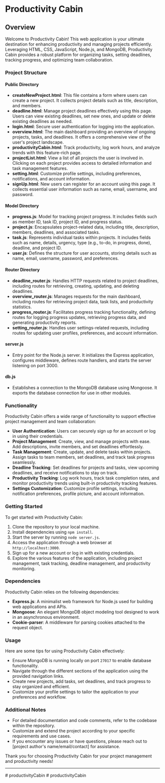 # Productivity Cabin

## Overview

Welcome to Productivity Cabin! This web application is your ultimate destination for enhancing productivity and managing projects efficiently. Leveraging HTML, CSS, JavaScript, Node.js, and MongoDB, Productivity Cabin provides a robust platform for organizing tasks, setting deadlines, tracking progress, and optimizing team collaboration.

### Project Structure

#### Public Directory

- **createNewProject.html**: This file contains a form where users can create a new project. It collects project details such as title, description, and members.
- **deadline.html**: Manage project deadlines effectively using this page. Users can view existing deadlines, set new ones, and update or delete existing deadlines as needed.
- **login.html**: Secure user authentication for logging into the application.
- **overview.html**: The main dashboard providing an overview of ongoing projects, tasks, and deadlines. It offers a comprehensive view of the user's project landscape.
- **productivityCabin.html**: Track productivity, log work hours, and analyze trends with this feature-rich page.
- **projectList.html**: View a list of all projects the user is involved in. Clicking on each project provides access to detailed information and task management features.
- **setting.html**: Customize profile settings, including preferences, notifications, and account information.
- **signUp.html**: New users can register for an account using this page. It collects essential user information such as name, email, username, and password.

#### Model Directory

- **progress.js**: Model for tracking project progress. It includes fields such as member ID, task ID, project ID, and progress status.
- **project.js**: Encapsulates project-related data, including title, description, members, deadlines, and associated tasks.
- **task.js**: Represents individual tasks within projects. It includes fields such as name, details, urgency, type (e.g., to-do, in progress, done), deadline, and project ID.
- **user.js**: Defines the structure for user accounts, storing details such as name, email, username, password, and preferences.

#### Router Directory

- **deadline_router.js**: Handles HTTP requests related to project deadlines, including routes for retrieving, creating, updating, and deleting deadlines.
- **overview_router.js**: Manages requests for the main dashboard, including routes for retrieving project data, task lists, and productivity statistics.
- **progress_router.js**: Facilitates progress tracking functionality, defining routes for logging progress updates, retrieving progress data, and generating productivity reports.
- **setting_router.js**: Handles user settings-related requests, including routes for updating user profiles, preferences, and account information.

#### server.js

- Entry point for the Node.js server. It initializes the Express application, configures middleware, defines route handlers, and starts the server listening on port 3000.

#### db.js

- Establishes a connection to the MongoDB database using Mongoose. It exports the database connection for use in other modules.

### Functionality

Productivity Cabin offers a wide range of functionality to support effective project management and team collaboration:

- **User Authentication**: Users can securely sign up for an account or log in using their credentials.
- **Project Management**: Create, view, and manage projects with ease. Add descriptions, invite members, and set deadlines effortlessly.
- **Task Management**: Create, update, and delete tasks within projects. Assign tasks to team members, set deadlines, and track task progress seamlessly.
- **Deadline Tracking**: Set deadlines for projects and tasks, view upcoming deadlines, and receive notifications to stay on track.
- **Productivity Tracking**: Log work hours, track task completion rates, and monitor productivity trends using built-in productivity tracking features.
- **Settings Customization**: Customize profile settings, including notification preferences, profile picture, and account information.

### Getting Started

To get started with Productivity Cabin:

1. Clone the repository to your local machine.
2. Install dependencies using `npm install`.
3. Start the server by running `node server.js`.
4. Access the application through a web browser at `http://localhost:3000`.
5. Sign up for a new account or log in with existing credentials.
6. Explore the various features of the application, including project management, task tracking, deadline management, and productivity monitoring.

### Dependencies

Productivity Cabin relies on the following dependencies:

- **Express.js**: A minimalist web framework for Node.js used for building web applications and APIs.
- **Mongoose**: An elegant MongoDB object modeling tool designed to work in an asynchronous environment.
- **Cookie-parser**: A middleware for parsing cookies attached to the request object.

### Usage

Here are some tips for using Productivity Cabin effectively:

- Ensure MongoDB is running locally on port `27017` to enable database functionality.
- Navigate through the different sections of the application using the provided navigation links.
- Create new projects, add tasks, set deadlines, and track progress to stay organized and efficient.
- Customize your profile settings to tailor the application to your preferences and workflow.

### Additional Notes

- For detailed documentation and code comments, refer to the codebase within the repository.
- Customize and extend the project according to your specific requirements and use cases.
- If you encounter any issues or have questions, please reach out to [project author's name/email/contact] for assistance.

Thank you for choosing Productivity Cabin for your project management and productivity needs!

---

#   p r o d u c t i v i t y C a b i n  
 #   p r o d u c t i v i t y C a b i n  
 